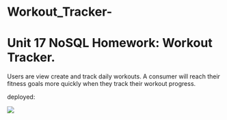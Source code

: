 # Workout_Tracker-
# Unit 17 NoSQL Homework: Workout Tracker.

Users are view create and track daily workouts. A consumer will reach their fitness goals more quickly when they track their workout progress.

deployed:

<img src="./public/workouttracker.jpg">

